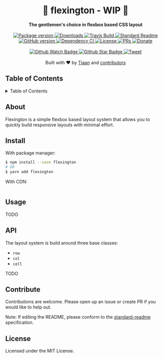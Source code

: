 <h1 align="center">🎩 flexington - WIP 🔨</h1>
<div align="center">
  <strong>The gentlemen's choice in flexbox based CSS layout</strong>
</div>
<br>
<div align="center">
  <a href="https://npmjs.org/package/flexington">
    <img src="https://img.shields.io/npm/v/flexington.svg?style=flat-square" alt="Package version" />
  </a>
  <a href="https://npmjs.org/package/flexington">
  <img src="https://img.shields.io/npm/dm/flexington.svg?style=flat-square" alt="Downloads" />
  </a>
  <a href="https://travis-ci.org/tiaanduplessis/flexington">
    <img src="https://img.shields.io/travis/tiaanduplessis/flexington.svg?style=flat-square" alt="Travis Build" />
  </a>
  <a href="https://github.com/RichardLitt/standard-readme)">
    <img src="https://img.shields.io/badge/standard--readme-OK-green.svg?style=flat-square" alt="Standard Readme" />
  </a>
  <a href="https://badge.fury.io/gh/tiaanduplessis%2Fflexington">
    <img src="https://badge.fury.io/gh/tiaanduplessis%2Fflexington.svg?style=flat-square" alt="GitHub version" />
  </a>
  <a href="https://dependencyci.com/github/tiaanduplessis/flexington">
    <img src="https://dependencyci.com/github/tiaanduplessis/flexington/badge?style=flat-square" alt="Dependency CI" />
  </a>
  <a href="https://github.com/tiaanduplessis/flexington/blob/master/LICENSE">
    <img src="https://img.shields.io/npm/l/flexington.svg?style=flat-square" alt="License" />
  </a>
  <a href="http://makeapullrequest.com">
    <img src="https://img.shields.io/badge/PRs-welcome-brightgreen.svg?style=flat-square" alt="PRs" />
  </a>
  <a href="https://www.paypal.me/tiaanduplessis/1">
    <img src="https://img.shields.io/badge/$-support-green.svg?style=flat-square" alt="Donate" />
  </a>
</div>
<br>
<div align="center">
  <a href="https://github.com/tiaanduplessis/flexington/watchers">
    <img src="https://img.shields.io/github/watchers/tiaanduplessis/flexington.svg?style=social" alt="Github Watch Badge" />
  </a>
  <a href="https://github.com/tiaanduplessis/flexington/stargazers">
    <img src="https://img.shields.io/github/stars/tiaanduplessis/flexington.svg?style=social" alt="Github Star Badge" />
  </a>
  <a href="https://twitter.com/intent/tweet?text=Check%20out%20flexington!%20https://github.com/tiaanduplessis/flexington%20%F0%9F%91%8D">
    <img src="https://img.shields.io/twitter/url/https/github.com/tiaanduplessis/flexington.svg?style=social" alt="Tweet" />
  </a>
</div>
<br>
<div align="center">
  Built with ❤︎ by <a href="tiaan.beer">Tiaan</a> and <a href="https://github.com/tiaanduplessis/flexington/graphs/contributors">contributors</a>
</div>

<h2>Table of Contents</h2>
<details>
  <summary>Table of Contents</summary>
  <li><a href="#about">About</a></li>
  <li><a href="#install">Install</a></li>
  <li><a href="#usage">Usage</a></li>
  <li><a href="#api">API</a></li>
  <li><a href="#contribute">Contribute</a></li>
  <li><a href="#license">License</a></li>
</details>

## About

Flexington is a simple flexbox based layout system that allows you to quickly build responsive layouts with minimal effort.

## Install

With package manager:

```sh
$ npm install --save flexington
# OR
$ yarn add flexington
```

With CDN:

```html

```

## Usage

TODO

## API

The layout system is build around three base classes:
- `row`
- `col`
- `cell`

TODO

## Contribute

Contributions are welcome. Please open up an issue or create PR if you would like to help out.

Note: If editing the README, please conform to the [standard-readme](https://github.com/RichardLitt/standard-readme) specification.

## License

Licensed under the MIT License.
